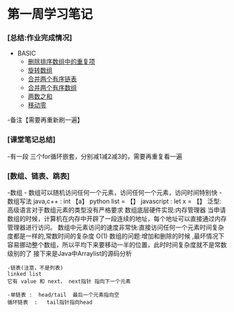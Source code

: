 # 第一周学习笔记
### [总结:作业完成情况]
- BASIC
    - [删除排序数组中的重复项](./removeDuplicates.java)
    - [旋转数组](./rotate.java)
    - [合并两个有序链表](./mergeTwoLists.java)
    - [合并两个有序数组](./merge.java)
    - [两数之和](./twoSum.java)
    - [移动零](./moveZeroes.java)

-备注【需要再重新刷一遍】

### [课堂笔记总结]
-有一段 三个for循环嵌套，分别减1减2减3的，需要再重复看一遍


### [数组、链表、跳表]
-数组 
    - 数组可以随机访问任何一个元素，访问任何一个元素，访问时间特别快
    -数组写法
     java,c++  : int 【a】
    python  list = 【】
    javascript : let x = 【】
    泛型:高级语言对于数组元素的类型没有严格要求
    数组底层硬件实现:内存管理器
    当申请数组的时候，计算机在内存中开辟了一段连续的地址，每个地址可以直接通过内存管理器进行访问。
    数组中元素访问的速度非常快:直接访问任何一个元素时间复杂度都是一样的,常数时间的复杂度 O(1)
    数组的问题:增加和删除的时候 ,最坏情况下容易挪动整个数组，所以平均下来要移动一半的位置，此时时间复杂度就不是常数级别的了 
    接下来是Java中Arraylist的源码分析 


    -链表(注意，不是列表)
    linked list
    它有 value 和 next， next指针 指向下一个元素 

    -单链表 :  head/tail  最后一个元素指向空
    循环链表  :   tail指针指向head




